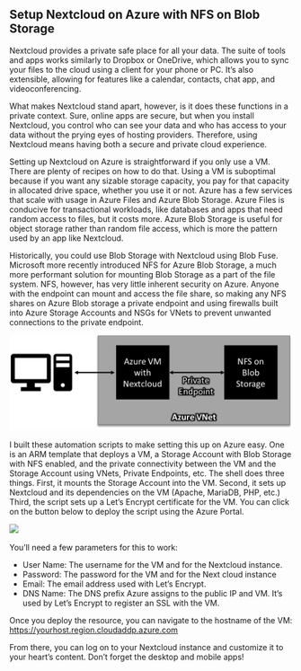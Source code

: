 ## Setup Nextcloud on Azure with NFS on Blob Storage

Nextcloud provides a private safe place for all your data. The suite of tools and apps works similarly to Dropbox or OneDrive, which allows you to sync your files to the cloud using a client for your phone or PC. It’s also extensible, allowing for features like a calendar, contacts, chat app, and videoconferencing.

What makes Nextcloud stand apart, however, is it does these functions in a private context. Sure, online apps are secure, but when you install Nextcloud, you control who can see your data and who has access to your data without the prying eyes of hosting providers. Therefore, using Nextcloud means having both a secure and private cloud experience.

Setting up Nextcloud on Azure is straightforward if you only use a VM. There are plenty of recipes on how to do that. Using a VM is suboptimal because if you want any sizable storage capacity, you pay for that capacity in allocated drive space, whether you use it or not. Azure has a few services that scale with usage in Azure Files and Azure Blob Storage. Azure Files is conducive for transactional workloads, like databases and apps that need random access to files, but it costs more. Azure Blob Storage is useful for object storage rather than random file access, which is more the pattern used by an app like Nextcloud. 

Historically, you could use Blob Storage with Nextcloud using Blob Fuse. Microsoft more recently introduced NFS for Azure Blob Storage, a much more performant solution for mounting Blob Storage as a part of the file system. NFS, however, has very little inherent security on Azure. Anyone with the endpoint can mount and access the file share, so making any NFS shares on Azure Blob storage a private endpoint and using firewalls built into Azure Storage Accounts and NSGs for VNets to prevent unwanted connections to the private endpoint.

![Diagram](diagram.png)

I built these automation scripts to make setting this up on Azure easy. One is an ARM template that deploys a VM, a Storage Account with Blob Storage with NFS enabled, and the private connectivity between the VM and the Storage Account using VNets, Private Endpoints, etc. The shell does three things. First, it mounts the Storage Account into the VM. Second, it sets up Nextcloud and its dependencies on the VM (Apache, MariaDB, PHP, etc.) Third, the script sets up a Let’s Encrypt certificate for the VM.  You can click on the button below to deploy the script using the Azure Portal.

<a href="https://portal.azure.com/#create/Microsoft.Template/uri/https%3A%2F%2Fraw.githubusercontent.com%2Ftheonemule%2Fnextcloud-azure%2Fmain%2Ftemplate.json" target="_blank"><img src="http://azuredeploy.net/deploybutton.png"/></a>

You’ll need a few parameters for this to work:

* User Name: The username  for the VM and for the Nextcloud instance.
* Password: The password for the VM and for the Next cloud instance
* Email: The email address used with Let’s Encrypt.
* DNS Name: The DNS prefix Azure assigns to the public IP and VM. It’s used by Let’s Encrypt to register an SSL with the VM.

Once you deploy the resource, you can navigate to the hostname of the VM: https://yourhost.region.cloudaddp.azure.com

From there, you can log on to your Nextcloud instance and customize it to your heart’s content. Don’t forget the desktop and mobile apps!

